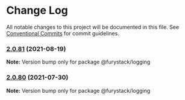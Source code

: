 # Change Log

All notable changes to this project will be documented in this file.
See [Conventional Commits](https://conventionalcommits.org) for commit guidelines.

### [2.0.81](https://github.com/furystack/furystack/compare/@furystack/logging@2.0.51...@furystack/logging@2.0.81) (2021-08-19)

**Note:** Version bump only for package @furystack/logging






### [2.0.80](https://github.com/furystack/furystack/compare/@furystack/logging@2.0.51...@furystack/logging@2.0.80) (2021-07-30)

**Note:** Version bump only for package @furystack/logging
